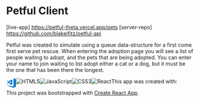# Petful Client
[live-app] https://petful-theta.vercel.app/pets
[server-repo] https://github.com/blakeifitz/petful-api


Petful was created to simulate using a queue data-structure for a first come first serve pet rescue. When entering the adoption page you will see a list of people waiting to adopt, and the pets that are being adopted. You can enter your name to join waiting to list adopt either a cat or a dog, but it must be the one that has been there the longest.

This app was created with:
<img align="left" alt="Visual Studio Code" width="26px" src="https://raw.githubusercontent.com/github/explore/80688e429a7d4ef2fca1e82350fe8e3517d3494d/topics/visual-studio-code/visual-studio-code.png" />
<img align="left" alt="HTML5" src="https://img.shields.io/badge/HTML-239120?style=for-the-badge&logo=html5&logoColor=white" />
<img align="left" alt="JavaScript" src="https://img.shields.io/badge/JavaScript-F7DF1E?style=for-the-badge&logo=javascript&logoColor=black" />
<img align="left" alt="CSS3" src="https://img.shields.io/badge/CSS-239120?&style=for-the-badge&logo=css3&logoColor=white" />
<img align="left" alt="React" src="https://img.shields.io/badge/React-20232A?style=for-the-badge&logo=react&logoColor=61DAFB" />

This project was bootstrapped with [Create React App](https://github.com/facebook/create-react-app).
